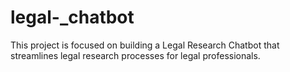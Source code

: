 # legal-_chatbot
This project is focused on building a Legal Research Chatbot that streamlines legal research processes for legal professionals.

